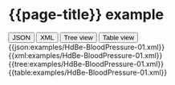 # {{page-title}} example

<div>
  <div class="tab">
     <button class="tablinks active" onclick="openTab(event, 'JSON')">JSON</button>
     <button class="tablinks" onclick="openTab(event, 'XML')">XML</button>
     <button class="tablinks" onclick="openTab(event, 'Tree view')">Tree view</button>
     <button class="tablinks" onclick="openTab(event, 'Table view')">Table view</button>   
  </div>

  <div id="JSON" class="tabcontent" style="display:block">
      {{json:examples/HdBe-BloodPressure-01.xml}}
  </div>
  <div id="XML" class="tabcontent">
      {{xml:examples/HdBe-BloodPressure-01.xml}}
  </div>
  <div id="Tree view" class="tabcontent">
      {{tree:examples/HdBe-BloodPressure-01.xml}}
  </div>
  <div id="Table view" class="tabcontent">
      {{table:examples/HdBe-BloodPressure-01.xml}}
  </div>

</div>